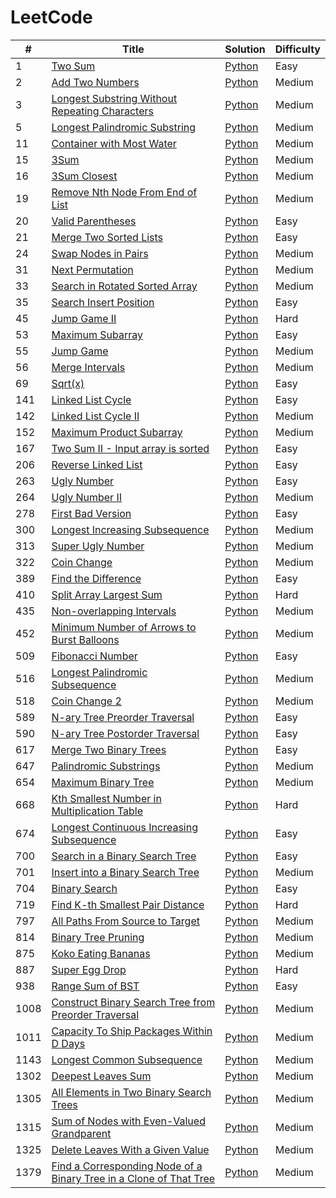 # LeetCode

| # | Title | Solution | Difficulty |
|---| ----- | -------- | ---------- |
|1|[Two Sum](https://leetcode.com/problems/two-sum/) | [Python](./python/1/twoSum.py)|Easy|
|2|[Add Two Numbers](https://leetcode.com/problems/add-two-numbers/) | [Python](./python/2/addTwoNumbers)|Medium|
|3|[Longest Substring Without Repeating Characters](https://leetcode.com/problems/longest-substring-without-repeating-characters/) | [Python](./python/3/lengthOfLongestSubstring.py)|Medium|
|5|[Longest Palindromic Substring](https://leetcode.com/problems/longest-palindromic-substring/) | [Python](./python/5/longestPalindrome.py)|Medium|
|11|[Container with Most Water](https://leetcode.com/problems/container-with-most-water/) | [Python](./python/11/maxArea.py)|Medium|
|15|[3Sum](https://leetcode.com/problems/container-with-most-water/) | [Python](./python/15/threeSum.py)|Medium|
|16|[3Sum Closest](https://leetcode.com/problems/3sum-closest/) | [Python](./python/16/threeSumClosest.py)|Medium|
|19|[Remove Nth Node From End of List](https://leetcode.com/problems/remove-nth-node-from-end-of-list/) | [Python](./python/19/removeNthFromEnd.py)|Medium|
|20|[Valid Parentheses](https://leetcode.com/problems/valid-parentheses/) | [Python](./python/20/isValid.py)|Easy|
|21|[Merge Two Sorted Lists](https://leetcode.com/problems/merge-two-sorted-lists/) | [Python](./python/21/mergeTwoLists.py)|Easy|
|24|[Swap Nodes in Pairs](https://leetcode.com/problems/swap-nodes-in-pairs/) | [Python](./python/24/swapPairs.py)|Medium|
|31|[Next Permutation](https://leetcode.com/problems/next-permutation/) | [Python](./python/31/nextPermutation.py)|Medium|
|33|[Search in Rotated Sorted Array](https://leetcode.com/problems/search-in-rotated-sorted-array/) | [Python](./python/33/search.py)|Medium|
|35|[Search Insert Position](https://leetcode.com/problems/search-insert-position/) | [Python](./python/35/searchInsert.py)|Easy|
|45|[Jump Game II](https://leetcode.com/problems/jump-game-ii/) | [Python](./python/45/jump.py)|Hard|
|53|[Maximum Subarray](https://leetcode.com/problems/maximum-subarray/) | [Python](./python/53/maxSubArray.py)|Easy|
|55|[Jump Game](https://leetcode.com/problems/jump-game/) | [Python](./python/55/canJump.py)|Medium|
|56|[Merge Intervals](https://leetcode.com/problems/merge-intervals/) | [Python](./python/56/merge.py)|Medium|
|69|[Sqrt(x)](https://leetcode.com/problems/sqrtx/) | [Python](./python/69/mySqrt.py)|Easy|
|141|[Linked List Cycle](https://leetcode.com/problems/linked-list-cycle/) | [Python](./python/141/hasCycle.py)|Easy|
|142|[Linked List Cycle II](https://leetcode.com/problems/linked-list-cycle-ii/) | [Python](./python/142/detectCycle.py)|Medium|
|152|[Maximum Product Subarray](https://leetcode.com/problems/maximum-product-subarray/) | [Python](./python/152/maxProduct.py)|Medium|
|167|[Two Sum II - Input array is sorted](https://leetcode.com/problems/two-sum-ii-input-array-is-sorted/) | [Python](./python/167/twoSum.py)|Easy|
|206|[Reverse Linked List](https://leetcode.com/problems/reverse-linked-list/) | [Python](./python/206/reverseList.py)|Easy|
|263|[Ugly Number](https://leetcode.com/problems/ugly-number/) | [Python](./python/263/isUgly.py)|Easy|
|264|[Ugly Number II](https://leetcode.com/problems/ugly-number-ii/) | [Python](./python/264/nthUglyNumber.py)|Medium|
|278|[First Bad Version](https://leetcode.com/problems/first-bad-version/) | [Python](./python/278/firstBadVersion.py)|Easy|
|300|[Longest Increasing Subsequence](https://leetcode.com/problems/longest-increasing-subsequence/) | [Python](./python/300/lengthOfLIS.py)|Medium|
|313|[Super Ugly Number](https://leetcode.com/problems/super-ugly-number/) | [Python](./python/313/nthSuperUglyNumber.py)|Medium|
|322|[Coin Change](https://leetcode.com/problems/coin-change/) | [Python](./python/322/coinChange.py)|Medium|
|389|[Find the Difference](https://leetcode.com/problems/find-the-difference/) | [Python](./python/389/findTheDifference.py)|Easy|
|410|[Split Array Largest Sum](https://leetcode.com/problems/split-array-largest-sum/) | [Python](./python/410/splitArray.py)|Hard|
|435|[Non-overlapping Intervals](https://leetcode.com/problems/non-overlapping-intervals/) | [Python](./python/435/eraseOverlapIntervals.py)|Medium|
|452|[Minimum Number of Arrows to Burst Balloons](https://leetcode.com/problems/minimum-number-of-arrows-to-burst-balloons/) | [Python](./python/452/findMinArrowShots.py)|Medium|
|509|[Fibonacci Number](https://leetcode.com/problems/fibonacci-number/) | [Python](./python/509/fib.py)|Easy|
|516|[Longest Palindromic Subsequence](https://leetcode.com/problems/longest-palindromic-subsequence/) | [Python](./python/516/longestPalindromeSubseq.py)|Medium|
|518|[Coin Change 2](https://leetcode.com/problems/coin-change-2/) | [Python](./python/518/change.py)|Medium|
|589|[N-ary Tree Preorder Traversal](https://leetcode.com/problems/n-ary-tree-preorder-traversal/) | [Python](./python/589/preorder.py)|Easy|
|590|[N-ary Tree Postorder Traversal](https://leetcode.com/problems/n-ary-tree-postorder-traversal/) | [Python](./python/590/postorder.py)|Easy|
|617|[Merge Two Binary Trees](https://leetcode.com/problems/merge-two-binary-trees/) | [Python](./python/617/mergeTrees.py)|Easy|
|647|[Palindromic Substrings](https://leetcode.com/problems/palindromic-substrings/) | [Python](./python/647/countSubstrings.py)|Medium|
|654|[Maximum Binary Tree](https://leetcode.com/problems/maximum-binary-tree/) | [Python](./python/654/constructMaximumBinaryTree.py)|Medium|
|668|[Kth Smallest Number in Multiplication Table](https://leetcode.com/problems/kth-smallest-number-in-multiplication-table/) | [Python](./python/668/findKthNumber.py)|Hard|
|674|[Longest Continuous Increasing Subsequence](https://leetcode.com/problems/longest-continuous-increasing-subsequence/) | [Python](./python/674/findLengthOfLCIS.py)|Easy|
|700|[Search in a Binary Search Tree](https://leetcode.com/problems/search-in-a-binary-search-tree/) | [Python](./python/700/searchBST.py)|Easy|
|701|[Insert into a Binary Search Tree](https://leetcode.com/problems/insert-into-a-binary-search-tree/) | [Python](./python/701/insertIntoBST.py)|Medium|
|704|[Binary Search](https://leetcode.com/problems/binary-search/) | [Python](./python/704/search.py)|Easy|
|719|[Find K-th Smallest Pair Distance](https://leetcode.com/problems/find-k-th-smallest-pair-distance/) | [Python](./python/719/smallestDistancePair.py)|Hard|
|797|[All Paths From Source to Target](https://leetcode.com/problems/all-paths-from-source-to-target/) | [Python](./python/797/allPathsSourceTarget.py)|Medium|
|814|[Binary Tree Pruning](https://leetcode.com/problems/binary-tree-pruning/) | [Python](./python/814/pruneTree.py)|Medium|
|875|[Koko Eating Bananas](https://leetcode.com/problems/koko-eating-bananas/) | [Python](./python/875/minEatingSpeed.py)|Medium|
|887|[Super Egg Drop](https://leetcode.com/problems/super-egg-drop/) | [Python](./python/887/superEggDrop.py)|Hard|
|938|[Range Sum of BST](https://leetcode.com/problems/range-sum-of-bst/) | [Python](./python/938/rangeSumBST.py)|Easy|
|1008|[Construct Binary Search Tree from Preorder Traversal](https://leetcode.com/problems/construct-binary-search-tree-from-preorder-traversal/) | [Python](./python/1008/bstFromPreorder.py)|Medium|
|1011|[Capacity To Ship Packages Within D Days](https://leetcode.com/problems/capacity-to-ship-packages-within-d-days/) | [Python](./python/1011/shipWithinDays.py)|Medium|
|1143|[Longest Common Subsequence](https://leetcode.com/problems/longest-common-subsequence/) | [Python](./python/1143/longestCommonSubsequence.py)|Medium|
|1302|[Deepest Leaves Sum](https://leetcode.com/problems/deepest-leaves-sum/) | [Python](./python/1302/deepestLeavesSum.py)|Medium|
|1305|[All Elements in Two Binary Search Trees](https://leetcode.com/problems/all-elements-in-two-binary-search-trees/) | [Python](./python/1305/getAllElements.py)|Medium|
|1315|[Sum of Nodes with Even-Valued Grandparent](https://leetcode.com/problems/sum-of-nodes-with-even-valued-grandparent/) | [Python](./python/1315/sumEvenGrandparent.py)|Medium|
|1325|[Delete Leaves With a Given Value](https://leetcode.com/problems/delete-leaves-with-a-given-value/) | [Python](./python/1325/sumEvenGrandparent.py)|Medium|
|1379|[Find a Corresponding Node of a Binary Tree in a Clone of That Tree](https://leetcode.com/problems/find-a-corresponding-node-of-a-binary-tree-in-a-clone-of-that-tree/) | [Python](./python/1379/getTargetCopy.py)|Medium|